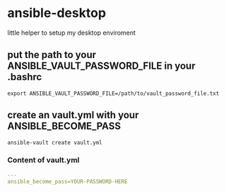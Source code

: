 # ansible-desktop

little helper to setup my desktop enviroment

## put the path to your ANSIBLE_VAULT_PASSWORD_FILE in your .bashrc

```shell
export ANSIBLE_VAULT_PASSWORD_FILE=/path/to/vault_password_file.txt
```

## create an vault.yml with your ANSIBLE_BECOME_PASS

```shell
ansible-vault create vault.yml
```
### Content of vault.yml
```yaml
---
ansible_become_pass=YOUR-PASSWORD-HERE
```

